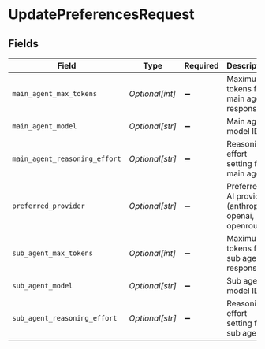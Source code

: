 # UpdatePreferencesRequest


## Fields

| Field                                                 | Type                                                  | Required                                              | Description                                           |
| ----------------------------------------------------- | ----------------------------------------------------- | ----------------------------------------------------- | ----------------------------------------------------- |
| `main_agent_max_tokens`                               | *Optional[int]*                                       | :heavy_minus_sign:                                    | Maximum tokens for main agent responses               |
| `main_agent_model`                                    | *Optional[str]*                                       | :heavy_minus_sign:                                    | Main agent model ID                                   |
| `main_agent_reasoning_effort`                         | *Optional[str]*                                       | :heavy_minus_sign:                                    | Reasoning effort setting for main agent               |
| `preferred_provider`                                  | *Optional[str]*                                       | :heavy_minus_sign:                                    | Preferred AI provider (anthropic, openai, openrouter) |
| `sub_agent_max_tokens`                                | *Optional[int]*                                       | :heavy_minus_sign:                                    | Maximum tokens for sub agent responses                |
| `sub_agent_model`                                     | *Optional[str]*                                       | :heavy_minus_sign:                                    | Sub agent model ID                                    |
| `sub_agent_reasoning_effort`                          | *Optional[str]*                                       | :heavy_minus_sign:                                    | Reasoning effort setting for sub agent                |